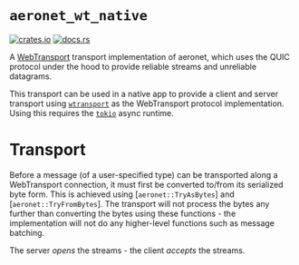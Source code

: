 # `aeronet_wt_native`

[![crates.io](https://img.shields.io/crates/v/aeronet_wt_native.svg)](https://crates.io/crates/aeronet_wt_native)
[![docs.rs](https://img.shields.io/docsrs/aeronet_wt_native)](https://docs.rs/aeronet_wt_native)

A [WebTransport](https://developer.chrome.com/en/articles/webtransport/) transport implementation of
aeronet, which uses the QUIC protocol under the hood to provide reliable streams and unreliable
datagrams.

This transport can be used in a native app to provide a client and server transport using
[`wtransport`](https://crates.io/crates/wtransport) as the WebTransport protocol implementation.
Using this requires the [`tokio`](https://crates.io/crates/tokio) async runtime.

# Transport

Before a message (of a user-specified type) can be transported along a WebTransport connection, it
must first be converted to/from its serialized byte form. This is achieved using
[`aeronet::TryAsBytes`] and [`aeronet::TryFromBytes`]. The transport will not process the bytes
any further than converting the bytes using these functions - the implementation will not do any
higher-level functions such as message batching.

The server *opens* the streams - the client *accepts* the streams.
